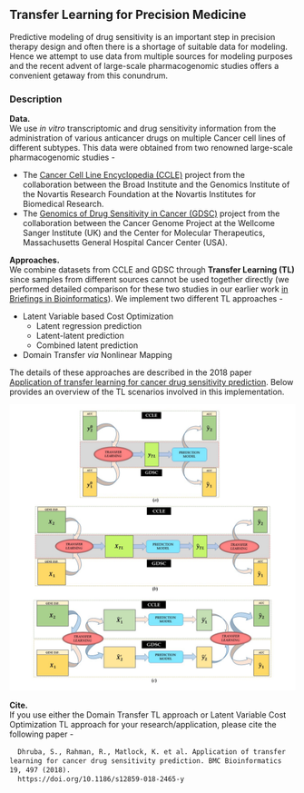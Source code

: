 ## Transfer Learning for Precision Medicine  
Predictive modeling of drug sensitivity is an important step in precision therapy design and often there is a shortage of suitable data for modeling. Hence we attempt to use data from multiple sources for modeling purposes and the recent advent of large-scale pharmacogenomic studies offers a convenient getaway from this conundrum. 

### Description
**Data.**  
We use *in vitro* transcriptomic and drug sensitivity information from the administration of various anticancer drugs on multiple Cancer cell lines of different subtypes. This data were obtained from two renowned large-scale pharmacogenomic studies - 
   * The [Cancer Cell Line Encyclopedia (CCLE)](https://portals.broadinstitute.org/ccle/about/) project from the collaboration between the Broad Institute and the Genomics Institute of the Novartis Research Foundation at the Novartis Institutes for Biomedical Research.
   * The [Genomics of Drug Sensitivity in Cancer (GDSC)](http://www.cancerrxgene.org/about/) project from the collaboration between the Cancer Genome Project at the Wellcome Sanger Institute (UK) and the Center for Molecular Therapeutics, Massachusetts General Hospital Cancer Center (USA). 

**Approaches.**  
We combine datasets from CCLE and GDSC through **Transfer Learning (TL)** since samples from different sources cannot be used together directly (we performed detailed comparison for these two studies in our earlier work [in Briefings in Bioinformatics](https://academic.oup.com/bib/article-abstract/20/5/1734/5034074)). We implement two different TL approaches - 
   * Latent Variable based Cost Optimization
      * Latent regression prediction
      * Latent-latent prediction
      * Combined latent prediction
   * Domain Transfer _via_ Nonlinear Mapping  

The details of these approaches are described in the 2018 paper [Application of transfer learning for cancer drug sensitivity prediction](https://bmcbioinformatics.biomedcentral.com/articles/10.1186/s12859-018-2465-y). Below provides an overview of the TL scenarios involved in this implementation. 

![TransferLearningSummary](https://github.com/dhruba018/Transfer_Learning_Precision_Medicine/blob/master/TLsummary.jpg)

**Cite.**  
If you use either the Domain Transfer TL approach or Latent Variable Cost Optimization TL approach for your research/application, please cite the following paper - 

      Dhruba, S., Rahman, R., Matlock, K. et al. Application of transfer learning for cancer drug sensitivity prediction. BMC Bioinformatics 19, 497 (2018).               
      https://doi.org/10.1186/s12859-018-2465-y
